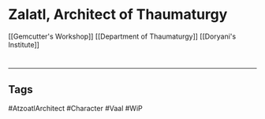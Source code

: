 # Zalatl, Architect of Thaumaturgy
[[Gemcutter's Workshop]]
[[Department of Thaumaturgy]]
[[Doryani's Institute]]

#
---
## Tags
#AtzoatlArchitect
#Character
#Vaal
#WiP 
